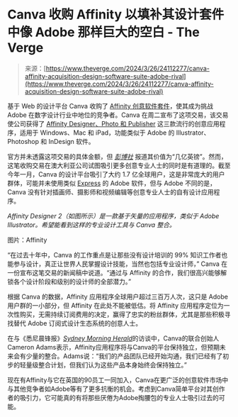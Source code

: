 <!--yml

category: 未分类

date: 2024-05-29 12:41:52

-->

# Canva 收购 Affinity 以填补其设计套件中像 Adobe 那样巨大的空白 - The Verge

> 来源：[https://www.theverge.com/2024/3/26/24112277/canva-affinity-acquisition-design-software-suite-adobe-rival](https://www.theverge.com/2024/3/26/24112277/canva-affinity-acquisition-design-software-suite-adobe-rival)

基于 Web 的设计平台 Canva 收购了 [Affinity 创意软件套件](https://affinity.serif.com/en-us/)，使其成为挑战 Adobe 在数字设计行业中地位的竞争者。Canva 在周二宣布了这项交易，该交易使公司获得了 [Affinity Designer、Photo 和 Publisher](/2022/11/9/23448945/affinity-version-2-adobe-creative-app-features-price) 这三款流行的创意应用程序，适用于 Windows、Mac 和 iPad，功能类似于 Adobe 的 Illustrator、Photoshop 和 InDesign 软件。

官方并未透露这项交易的具体金额，但 [*彭博社*](https://www.bloomberg.com/news/articles/2024-03-26/canva-acquires-affinity-design-suite-in-push-to-rival-adobe?embedded-checkout=true) 报道其价值为“几亿英镑”。然而，这笔收购交易在澳大利亚公司试图吸引更多创意专业人士的同时是有道理的。截至今年一月，Canva 的设计平台吸引了大约 1.7 亿全球用户，这是非常庞大的用户群体，可能并未使用类似 [Express](/2023/8/16/23834146/adobe-express-firefly-generative-ai-release-design-app) 的 Adobe 软件，但与 Adobe 不同的是，Canva 没有针对插画师、摄影师和视频编辑等创意专业人士的自有设计应用程序。

*Affinity Designer 2（如图所示）是一款基于矢量的应用程序，类似于 Adobe Illustrator。希望能看到这样的专业设计工具与 Canva 整合。*

图片：Affinity

“在过去十年中，Canva 的工作重点是让那些没有设计培训的 99% 知识工作者也能参与设计，真正让世界人民掌握设计技能，当然也包括专业设计师，” Canva 在一份宣布这笔交易的新闻稿中说道。“通过与 Affinity 的合作，我们很高兴能够解锁各个设计阶段和级别的设计师的全部潜力。”

根据 Canva 的数据，Affinity 应用程序全球用户超过三百万人次，这只是 Adobe 用户群的一小部分，但 Affinity 在此处不能被低估。将 Affinity 应用程序定位为一次性购买，无需持续订阅费用的决定，赢得了忠实的粉丝群体，尤其是那些积极寻找替代 Adobe 订阅式设计生态系统的创意人士。

在与《悉尼晨锋报》[*Sydney Morning Herald*](https://www.smh.com.au/technology/canva-has-designs-on-the-pros-following-its-largest-ever-acquisition-20240325-p5fezk.html)的访谈中，Canva的联合创始人Cameron Adams表示，Affinity应用程序将与Canva的平台保持独立，但预期未来会有少量的整合。Adams说：“我们的产品团队已经开始沟通，我们已经有了初步的轻量级整合计划，但我们认为这些产品本身始终会保持独立。”

现在有Affinity与它在英国的90员工一同加入，Canva在更广泛的创意软件市场中与其他竞争者如Adobe等有了更多抗衡的机会。考虑到Canva简单平台对其创作者的吸引力，它可能真的有将那些厌倦为Adobe掏腰包的专业人士吸引过去的可能。
